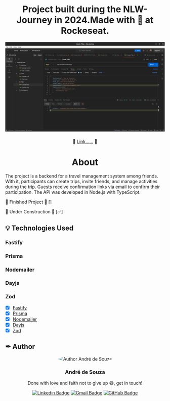 <p align="center"> 
  <h1 align="center">Project built during the NLW-Journey in 2024.<span>Made with 💜 at Rockeseat.</span></h1>
  <img width="900px" alt="Criação de viagem" title="Criação de viagem no postman" src="./create-trip.png" />
   

  <p align="center"  style="margin-top: 20px;">
    🔗 <a href="https://github.com/Andreoew">Link......</a> 🔗
  </p>  

  <!-- Write here what the project is about. -->
  <h1 align="center">About</h1>
  The project is a backend for a travel management system among friends. With it, participants can create trips, invite friends, and manage activities during the trip. Guests receive confirmation links via email to confirm their participation. The API was developed in Node.js with TypeScript.

<!-- ### Regras da aplicação -->



🚧 Finished Project 🚧
 []


🚧 Under Construction 🚧
[✅]
</p>

<!-- ## 🧭 Table of contents

- [🧭 Table of contents](#-table-of-contents)
- [🎥 Implementation Video](#-implementation-video)
- [🎨 Layout](#-layout)
- [👏 Learning and more Implementations](#-learning-and-more-implementations)
- [💡 Technologies Used](#-technologies-used)
- [📂 Folder Structure](#-folder-structure)
- [🚀 Running the Project](#-running-the-project)
  - [Back-end](#back-end)
  - [Front-end Web](#front-end-web)
  - [Mobile](#mobile)
- [📝 Routes](#-routes)
- [🌎 License](#-license)
- [✒ Author](#-author)

## 🎥 Implementation Video

In the GitHub edit, drag the video that it already puts on github itself.

## 🎨 Layout

Layout developed by [Name](https://www.instagram.com/urlName/)

[![Layout in Figma](https://github.com/VagnerNerves/default-readme/blob/main/assets/layout-in-figma.svg)](https://www.figma.com/files)

## 👏 Learning and more Implementations

Describe what you learned and implemented in the project. -->

## 💡 Technologies Used

### Fastify
### Prisma
### Nodemailer
### Dayjs
### Zod

- [x] [Fastify](https://www.fastify.io/)
- [x] [Prisma](https://www.prisma.io/)
- [x] [Nodemailer](https://nodemailer.com/about/)
- [x] [Dayjs](https://day.js.org/)
- [x] [Zod](https://zod.dev/)
<!--

## 📂 Folder Structure

```plainText
app
.
├── __tests__
├── android                     # Native android files
├── ios                         # Native ios files
├── src                         # Source files
│   ├── @types                  # Contains all global definitions of types and interfaces
│   ├── assets                  # Contains Js bundles assets. e.g: icons, splash, images etc...
│   ├── components              # Contains all global react components
│   ├── context                 # All contexts
│   ├── constants               # Constants files
│   ├── hooks                   # Cstomized hooks
│   ├── navigation
│   ├── screens
│   ├── services                # Contains external and api services
│   ├── App                     # Aplication entry
.
.
├── index                       # Bundle entry
.
.
└── README.md
```

## 🚀 Running the Project

### Back-end

Clone the project

```bash
  git clone https://link-para-o-projeto
```

Enter the project directory

```bash
  cd my-project
```

Install with dependencies

```bash
  npm install
```

Start the server

```bash
  npm run start
```

### Front-end Web

Clone the project

```bash
  git clone https://link-para-o-projeto
```

Enter the project directory

```bash
  cd my-project
```

Install with dependencies

```bash
  npm install
```

Start the server

```bash
  npm run start
```

### Mobile

Clone the project

```bash
  git clone https://link-para-o-projeto
```

Enter the project directory

```bash
  cd my-project
```

Install with dependencies

```bash
  npm install
```

Start the server

```bash
  npx expo start
```

- IOS:

```bash
  npx pod-install && npx react-native run-ios
```

- Android:

```bash
  npx react-native run-android
```

## 📝 Routes

[![Run in Postman](https://github.com/VagnerNerves/default-readme/blob/main/assets/run-in-postman.svg)](https://app.getpostman.com/run-collection/link)
[![Run in Insomnia](https://github.com/VagnerNerves/default-readme/blob/main/assets/run-in-insomnia.svg)](https://insomnia.rest/run/?label=NAMEPROJECT&uri=LINK)

## 🌎 License

This project is under the MIT license. See the [LICENSE](https://choosealicense.com/licenses/mit/) file for more details. -->

## ✒ Author

<p align="center">
  <img width="200px" style="border-radius: 50%" alt="Author André de Souza" title="Author André de Souza" src="https://github.com/andreoew.png" />

  <h3 align="center">André de Souza</h3>
  
  <p align="center">  
    Done with love and faith not to give up 😅, get in touch!
  </p>
</p>  
  
<div align="center">

[![Linkedin Badge](https://img.shields.io/badge/-LinkedIn-1f6feb?style=flat-square&logo=Linkedin&logoColor=white&link=https://www.linkedin.com/in/vagnernervessantos/)](https://www.linkedin.com/in/andredessilva/)
[![Gmail Badge](https://img.shields.io/badge/-seutecdev@gmail.com-1f6feb?style=flat-square&logo=Gmail&logoColor=white&link=mailto:seutecdev@gmail.com)](mailto:seutecdev@gmail.com)
[![GitHub Badge](https://img.shields.io/badge/-GitHub-1f6feb?style=flat-square&logo=GitHub&logoColor=white&link=https://github.com/VagnerNerves)](https://github.com/andreoew)

</div>